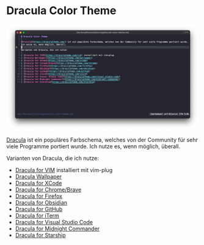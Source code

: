 # Dracula Color Theme

![dracula-terminal](dracula-vim.png)

[Dracula](https://draculatheme.com/) ist ein populäres Farbschema, welches von der Community für sehr viele Programme portiert wurde.
Ich nutze es, wenn möglich, überall.

Varianten von Dracula, die ich nutze:

- [Dracula for VIM](https://draculatheme.com/vim) installiert mit vim-plug
- [Dracula Wallpaper](https://draculatheme.com/wallpaper)
- [Dracula for XCode](https://draculatheme.com/xcode)
- [Dracula for Chrome/Brave](https://draculatheme.com/chrome)
- [Dracula for Firefox](https://draculatheme.com/firefox)
- [Dracula for Obsidian](https://draculatheme.com/obsidian)
- [Dracula for GitHub](https://draculatheme.com/github)
- [Dracula for iTerm](https://draculatheme.com/iterm)
- [Dracula for Visual Studio Code](https://draculatheme.com/visual-studio-code)
- [Dracula for Midnight Commander](https://draculatheme.com/midnight-commander)
- [Dracula for Starship](https://draculatheme.com/starship)
